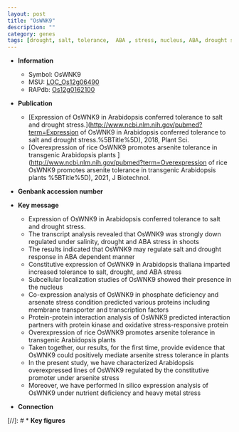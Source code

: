 ```yaml
---
layout: post
title: "OsWNK9"
description: ""
category: genes
tags: [drought, salt, tolerance,  ABA , stress, nucleus, ABA, drought stress, transcription factor, oxidative stress, oxidative, transporter, Kinase, protein kinase, kinase, stress tolerance, phosphate, arsenite]
---
```


* **Information**  
    + Symbol: OsWNK9  
    + MSU: [LOC_Os12g06490](http://rice.plantbiology.msu.edu/cgi-bin/ORF_infopage.cgi?orf=LOC_Os12g06490)  
    + RAPdb: [Os12g0162100](http://rapdb.dna.affrc.go.jp/viewer/gbrowse_details/irgsp1?name=Os12g0162100)  

* **Publication**  
    + [Expression of OsWNK9 in Arabidopsis conferred tolerance to salt and drought stress.](http://www.ncbi.nlm.nih.gov/pubmed?term=Expression of OsWNK9 in Arabidopsis conferred tolerance to salt and drought stress.%5BTitle%5D), 2018, Plant Sci.
    + [Overexpression of rice OsWNK9 promotes arsenite tolerance in transgenic Arabidopsis plants ](http://www.ncbi.nlm.nih.gov/pubmed?term=Overexpression of rice OsWNK9 promotes arsenite tolerance in transgenic Arabidopsis plants %5BTitle%5D), 2021, J Biotechnol.

* **Genbank accession number**  

* **Key message**  
    + Expression of OsWNK9 in Arabidopsis conferred tolerance to salt and drought stress.
    + The transcript analysis revealed that OsWNK9 was strongly down regulated under salinity, drought and ABA stress in shoots
    + The results indicated that OsWNK9 may regulate salt and drought response in ABA dependent manner
    + Constitutive expression of OsWNK9 in Arabidopsis thaliana imparted increased tolerance to salt, drought, and ABA stress
    + Subcellular localization studies of OsWNK9 showed their presence in the nucleus
    + Co-expression analysis of OsWNK9 in phosphate deficiency and arsenate stress condition predicted various proteins including membrane transporter and transcription factors
    + Protein-protein interaction analysis of OsWNK9 predicted interaction partners with protein kinase and oxidative stress-responsive protein
    + Overexpression of rice OsWNK9 promotes arsenite tolerance in transgenic Arabidopsis plants
    + Taken together, our results, for the first time, provide evidence that OsWNK9 could positively mediate arsenite stress tolerance in plants
    + In the present study, we have characterized Arabidopsis overexpressed lines of OsWNK9 regulated by the constitutive promoter under arsenite stress
    + Moreover, we have performed In silico expression analysis of OsWNK9 under nutrient deficiency and heavy metal stress

* **Connection**  

[//]: # * **Key figures**  


